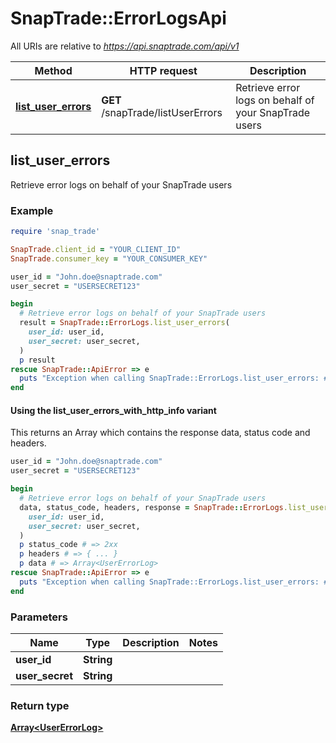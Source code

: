 # SnapTrade::ErrorLogsApi

All URIs are relative to *https://api.snaptrade.com/api/v1*

| Method | HTTP request | Description |
| ------ | ------------ | ----------- |
| [**list_user_errors**](ErrorLogsApi.md#list_user_errors) | **GET** /snapTrade/listUserErrors | Retrieve error logs on behalf of your SnapTrade users |

## list_user_errors

Retrieve error logs on behalf of your SnapTrade users

### Example

```ruby
require 'snap_trade'

SnapTrade.client_id = "YOUR_CLIENT_ID"
SnapTrade.consumer_key = "YOUR_CONSUMER_KEY"

user_id = "John.doe@snaptrade.com"
user_secret = "USERSECRET123"

begin
  # Retrieve error logs on behalf of your SnapTrade users
  result = SnapTrade::ErrorLogs.list_user_errors(
    user_id: user_id,
    user_secret: user_secret,
  )
  p result
rescue SnapTrade::ApiError => e
  puts "Exception when calling SnapTrade::ErrorLogs.list_user_errors: #{e}"
end
```

#### Using the list_user_errors_with_http_info variant

This returns an Array which contains the response data, status code and headers.

```ruby
user_id = "John.doe@snaptrade.com"
user_secret = "USERSECRET123"

begin
  # Retrieve error logs on behalf of your SnapTrade users
  data, status_code, headers, response = SnapTrade::ErrorLogs.list_user_errors_with_http_info(
    user_id: user_id,
    user_secret: user_secret,
  )
  p status_code # => 2xx
  p headers # => { ... }
  p data # => Array<UserErrorLog>
rescue SnapTrade::ApiError => e
  puts "Exception when calling SnapTrade::ErrorLogs.list_user_errors: #{e}"
end
```

### Parameters

| Name | Type | Description | Notes |
| ---- | ---- | ----------- | ----- |
| **user_id** | **String** |  |  |
| **user_secret** | **String** |  |  |

### Return type

[**Array&lt;UserErrorLog&gt;**](UserErrorLog.md)

